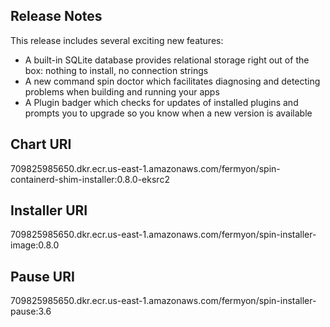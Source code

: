 ## Release Notes

This release includes several exciting new features:

- A built-in SQLite database provides relational storage right out of the box: nothing to install, no connection strings
- A new command spin doctor which facilitates diagnosing and detecting problems when building and running your apps
- A Plugin badger which checks for updates of installed plugins and prompts you to upgrade so you know when a new version is available

## Chart URI
709825985650.dkr.ecr.us-east-1.amazonaws.com/fermyon/spin-containerd-shim-installer:0.8.0-eksrc2

## Installer URI
709825985650.dkr.ecr.us-east-1.amazonaws.com/fermyon/spin-installer-image:0.8.0

## Pause URI
709825985650.dkr.ecr.us-east-1.amazonaws.com/fermyon/spin-installer-pause:3.6
